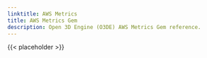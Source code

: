 ```yaml
---
linktitle: AWS Metrics
title: AWS Metrics Gem
description: Open 3D Engine (O3DE) AWS Metrics Gem reference.
---
```


{{< placeholder >}}
